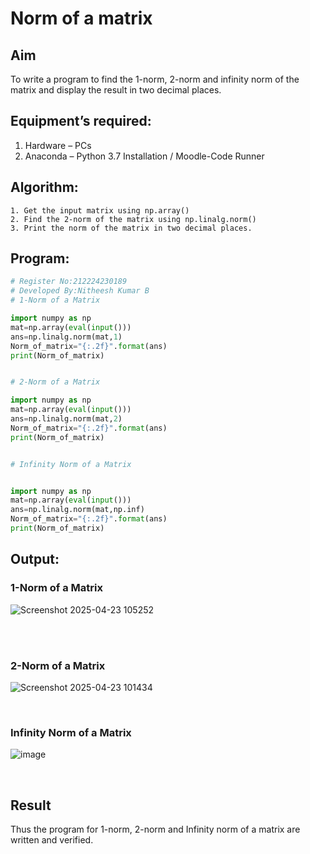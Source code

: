 # Norm of a matrix
## Aim
To write a program to find the 1-norm, 2-norm and infinity norm of the matrix and display the result in two decimal places.
## Equipment’s required:
1.	Hardware – PCs
2.	Anaconda – Python 3.7 Installation / Moodle-Code Runner
## Algorithm:
	1. Get the input matrix using np.array()   
    2. Find the 2-norm of the matrix using np.linalg.norm()
	3. Print the norm of the matrix in two decimal places.
## Program:
```Python
# Register No:212224230189
# Developed By:Nitheesh Kumar B
# 1-Norm of a Matrix

import numpy as np
mat=np.array(eval(input()))
ans=np.linalg.norm(mat,1)
Norm_of_matrix="{:.2f}".format(ans)
print(Norm_of_matrix)


# 2-Norm of a Matrix

import numpy as np
mat=np.array(eval(input()))
ans=np.linalg.norm(mat,2)
Norm_of_matrix="{:.2f}".format(ans)
print(Norm_of_matrix)


# Infinity Norm of a Matrix


import numpy as np
mat=np.array(eval(input()))
ans=np.linalg.norm(mat,np.inf)
Norm_of_matrix="{:.2f}".format(ans)
print(Norm_of_matrix)


```
## Output:
### 1-Norm of a Matrix
![Screenshot 2025-04-23 105252](https://github.com/user-attachments/assets/99ecf644-4f07-4ac2-b5bc-f5d1981e5eb3)

<br>
<br>

### 2-Norm of a Matrix
![Screenshot 2025-04-23 101434](https://github.com/user-attachments/assets/a5a82b5d-191c-4ac5-a2f5-59673b79feb3)

<br>

### Infinity Norm of a Matrix

![image](https://github.com/user-attachments/assets/ecef2fe8-5fe3-425e-aeef-c8ebd2ddd93e)

<br>

## Result
Thus the program for 1-norm, 2-norm and Infinity norm of a matrix are written and verified.
